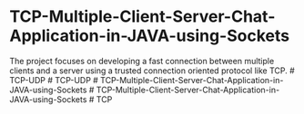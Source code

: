 # TCP-Multiple-Client-Server-Chat-Application-in-JAVA-using-Sockets
The project focuses on developing a fast connection between multiple clients and a server using a trusted connection oriented protocol like TCP.
#   T C P - U D P  
 #   T C P - U D P  
 #   T C P - M u l t i p l e - C l i e n t - S e r v e r - C h a t - A p p l i c a t i o n - i n - J A V A - u s i n g - S o c k e t s  
 #   T C P - M u l t i p l e - C l i e n t - S e r v e r - C h a t - A p p l i c a t i o n - i n - J A V A - u s i n g - S o c k e t s  
 #   T C P  
 